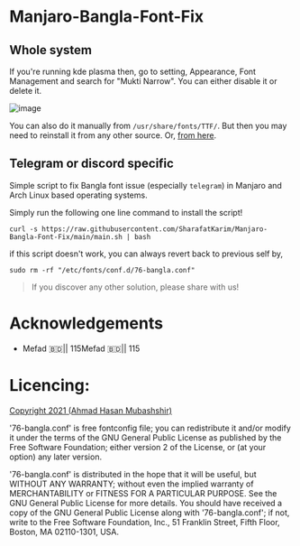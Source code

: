 # Manjaro-Bangla-Font-Fix

## Whole system
If you're running kde plasma then, go to setting, Appearance, Font Management and search for "Mukti Narrow". You can either disable it or delete it. 

![image](https://user-images.githubusercontent.com/93897936/212074422-8f684659-4578-4e01-80d2-bcf80590ef88.png)

You can also do it manually from `/usr/share/fonts/TTF/`. 
But then you may need to reinstall it from any other source. 
Or, [from here](https://www.wfonts.com/font/mukti-narrow).

## Telegram or discord specific
Simple script to fix Bangla font issue (especially `telegram`) in Manjaro and Arch Linux based operating systems.

Simply run the following one line command to install the script!
```
curl -s https://raw.githubusercontent.com/SharafatKarim/Manjaro-Bangla-Font-Fix/main/main.sh | bash
```
if this script doesn't work, you can always revert back to previous self by,
```
sudo rm -rf "/etc/fonts/conf.d/76-bangla.conf"
```

> If you discover any other solution, please share with us!

# Acknowledgements 
- Mefad 🇧🇩|| 115Mefad 🇧🇩|| 115

# Licencing:
[Copyright 2021 (Ahmad Hasan Mubashshir)](mailto:ahmubashshir@gmail.com)

'76-bangla.conf' is free fontconfig file; you can redistribute it and/or modify
it under the terms of the GNU General Public License as published by
the Free Software Foundation; either version 2 of the License, or
(at your option) any later version.

'76-bangla.conf' is distributed in the hope that it will be useful,
but WITHOUT ANY WARRANTY; without even the implied warranty of
MERCHANTABILITY or FITNESS FOR A PARTICULAR PURPOSE.  See the
 GNU General Public License for more details.
You should have received a copy of the GNU General Public License
along with '76-bangla.conf'; if not, write to the Free Software
Foundation, Inc., 51 Franklin Street, Fifth Floor, Boston,
MA 02110-1301, USA.
